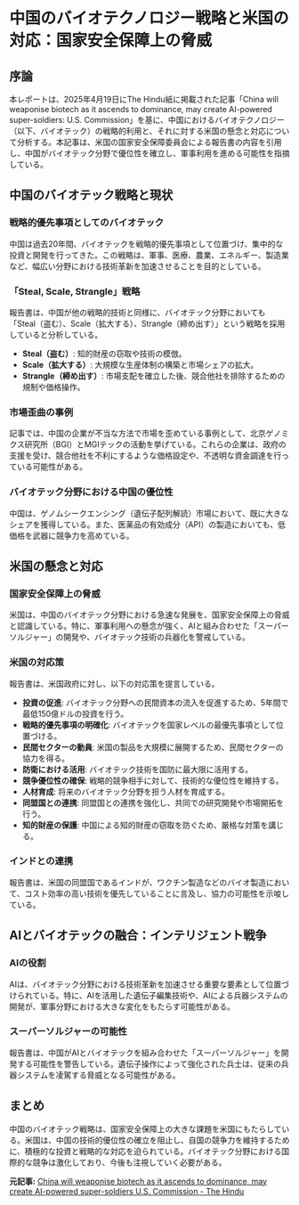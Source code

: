 # 中国のバイオテクノロジー戦略と米国の対応：国家安全保障上の脅威

## 序論

本レポートは、2025年4月19日にThe Hindu紙に掲載された記事「China will weaponise biotech as it ascends to dominance, may create AI-powered super-soldiers: U.S. Commission」を基に、中国におけるバイオテクノロジー（以下、バイオテック）の戦略的利用と、それに対する米国の懸念と対応について分析する。本記事は、米国の国家安全保障委員会による報告書の内容を引用し、中国がバイオテック分野で優位性を確立し、軍事利用を進める可能性を指摘している。

## 中国のバイオテック戦略と現状

### 戦略的優先事項としてのバイオテック

中国は過去20年間、バイオテックを戦略的優先事項として位置づけ、集中的な投資と開発を行ってきた。この戦略は、軍事、医療、農業、エネルギー、製造業など、幅広い分野における技術革新を加速させることを目的としている。

### 「Steal, Scale, Strangle」戦略

報告書は、中国が他の戦略的技術と同様に、バイオテック分野においても「Steal（盗む）、Scale（拡大する）、Strangle（締め出す）」という戦略を採用していると分析している。

* **Steal（盗む）**: 知的財産の窃取や技術の模倣。
* **Scale（拡大する）**: 大規模な生産体制の構築と市場シェアの拡大。
* **Strangle（締め出す）**: 市場支配を確立した後、競合他社を排除するための規制や価格操作。

### 市場歪曲の事例

記事では、中国の企業が不当な方法で市場を歪めている事例として、北京ゲノミクス研究所（BGI）とMGIテックの活動を挙げている。これらの企業は、政府の支援を受け、競合他社を不利にするような価格設定や、不透明な資金調達を行っている可能性がある。

### バイオテック分野における中国の優位性

中国は、ゲノムシークエンシング（遺伝子配列解読）市場において、既に大きなシェアを獲得している。また、医薬品の有効成分（API）の製造においても、低価格を武器に競争力を高めている。

## 米国の懸念と対応

### 国家安全保障上の脅威

米国は、中国のバイオテック分野における急速な発展を、国家安全保障上の脅威と認識している。特に、軍事利用への懸念が強く、AIと組み合わせた「スーパーソルジャー」の開発や、バイオテック技術の兵器化を警戒している。

### 米国の対応策

報告書は、米国政府に対し、以下の対応策を提言している。

* **投資の促進**: バイオテック分野への民間資本の流入を促進するため、5年間で最低150億ドルの投資を行う。
* **戦略的優先事項の明確化**: バイオテックを国家レベルの最優先事項として位置づける。
* **民間セクターの動員**: 米国の製品を大規模に展開するため、民間セクターの協力を得る。
* **防衛における活用**: バイオテック技術を国防に最大限に活用する。
* **競争優位性の確保**: 戦略的競争相手に対して、技術的な優位性を維持する。
* **人材育成**: 将来のバイオテック分野を担う人材を育成する。
* **同盟国との連携**: 同盟国との連携を強化し、共同での研究開発や市場開拓を行う。
* **知的財産の保護**: 中国による知的財産の窃取を防ぐため、厳格な対策を講じる。

### インドとの連携

報告書は、米国の同盟国であるインドが、ワクチン製造などのバイオ製造において、コスト効率の高い技術を優先していることに言及し、協力の可能性を示唆している。

## AIとバイオテックの融合：インテリジェント戦争

### AIの役割

AIは、バイオテック分野における技術革新を加速させる重要な要素として位置づけられている。特に、AIを活用した遺伝子編集技術や、AIによる兵器システムの開発が、軍事分野における大きな変化をもたらす可能性がある。

### スーパーソルジャーの可能性

報告書は、中国がAIとバイオテックを組み合わせた「スーパーソルジャー」を開発する可能性を警告している。遺伝子操作によって強化された兵士は、従来の兵器システムを凌駕する脅威となる可能性がある。

## まとめ

中国のバイオテック戦略は、国家安全保障上の大きな課題を米国にもたらしている。米国は、中国の技術的優位性の確立を阻止し、自国の競争力を維持するために、積極的な投資と戦略的な対応を迫られている。バイオテック分野における国際的な競争は激化しており、今後も注視していく必要がある。



**元記事:** [
 China will weaponise biotech as it ascends to dominance, may create AI-powered super-soldiers U.S. Commission - The Hindu
](https://www.thehindu.com/news/international/china-will-weaponise-biotech-as-it-ascends-to-dominance-may-create-ai-powered-super-soldiers-us-commission/article69468011.ece)